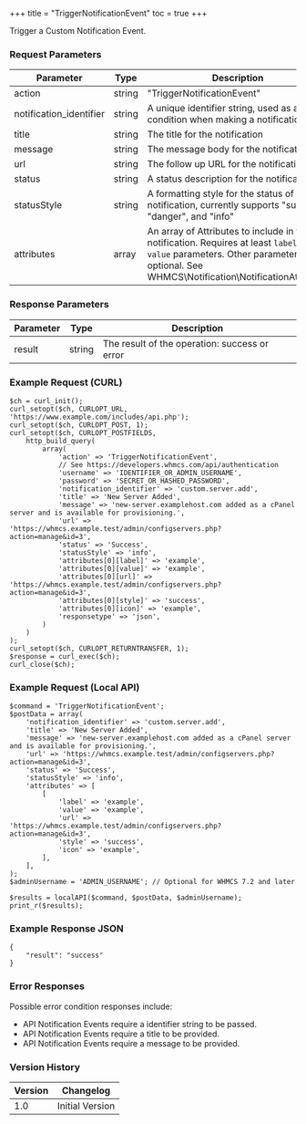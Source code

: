 +++
title = "TriggerNotificationEvent"
toc = true
+++

Trigger a Custom Notification Event.

### Request Parameters

| Parameter | Type | Description | Required |
| --------- | ---- | ----------- | -------- |
| action | string | "TriggerNotificationEvent" | Required |
| notification_identifier | string | A unique identifier string, used as a condition when making a notification rule. | Optional |
| title | string | The title for the notification | Optional |
| message | string | The message body for the notification | Optional |
| url | string | The follow up URL for the notification | Optional |
| status | string | A status description for the notification | Optional |
| statusStyle | string | A formatting style for the status of the notification, currently supports "success", "danger", and "info" | Optional |
| attributes | array | An array of Attributes to include in the notification. Requires at least `label` and `value` parameters. Other parameters are optional. See WHMCS\Notification\NotificationAttribute. | Optional |

### Response Parameters

| Parameter | Type | Description |
| --------- | ---- | ----------- |
| result | string | The result of the operation: success or error |


### Example Request (CURL)

```
$ch = curl_init();
curl_setopt($ch, CURLOPT_URL, 'https://www.example.com/includes/api.php');
curl_setopt($ch, CURLOPT_POST, 1);
curl_setopt($ch, CURLOPT_POSTFIELDS,
    http_build_query(
        array(
            'action' => 'TriggerNotificationEvent',
            // See https://developers.whmcs.com/api/authentication
            'username' => 'IDENTIFIER_OR_ADMIN_USERNAME',
            'password' => 'SECRET_OR_HASHED_PASSWORD',
            'notification_identifier' => 'custom.server.add',
            'title' => 'New Server Added',
            'message' => 'new-server.examplehost.com added as a cPanel server and is available for provisioning.',
            'url' => 'https://whmcs.example.test/admin/configservers.php?action=manage&id=3',
            'status' => 'Success',
            'statusStyle' => 'info',
            'attributes[0][label]' => 'example',
            'attributes[0][value]' => 'example',
            'attributes[0][url]' => 'https://whmcs.example.test/admin/configservers.php?action=manage&id=3',
            'attributes[0][style]' => 'success',
            'attributes[0][icon]' => 'example',
            'responsetype' => 'json',
        )
    )
);
curl_setopt($ch, CURLOPT_RETURNTRANSFER, 1);
$response = curl_exec($ch);
curl_close($ch);
```


### Example Request (Local API)

```
$command = 'TriggerNotificationEvent';
$postData = array(
    'notification_identifier' => 'custom.server.add',
    'title' => 'New Server Added',
    'message' => 'new-server.examplehost.com added as a cPanel server and is available for provisioning.',
    'url' => 'https://whmcs.example.test/admin/configservers.php?action=manage&id=3',
    'status' => 'Success',
    'statusStyle' => 'info',
    'attributes' => [
        [
            'label' => 'example',
            'value' => 'example',
            'url' => 'https://whmcs.example.test/admin/configservers.php?action=manage&id=3',
            'style' => 'success',
            'icon' => 'example',
        ],
    ],
);
$adminUsername = 'ADMIN_USERNAME'; // Optional for WHMCS 7.2 and later

$results = localAPI($command, $postData, $adminUsername);
print_r($results);
```


### Example Response JSON

```
{
    "result": "success"
}
```


### Error Responses

Possible error condition responses include:

* API Notification Events require a identifier string to be passed.
* API Notification Events require a title to be provided.
* API Notification Events require a message to be provided.


### Version History

| Version | Changelog |
| ------- | --------- |
| 1.0 | Initial Version |

